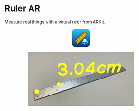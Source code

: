 # Ruler AR
Measure real things with a virtual ruler from ARKit.

<p align="center">
  <img width="60" height="auto" style="border-radius: 20%;" src="Ruler%20AR/Assets.xcassets/AppIcon.appiconset/1024.png">
</p>

<p align="center">
  <img width="70%" height="auto" src="screenShot1.jpeg">
</p>
